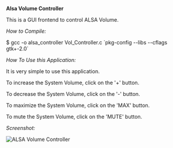 **Alsa Volume Controller**


This is a GUI frontend to control ALSA Volume.


*How to Compile:*


$ gcc -o alsa_controller Vol_Controller.c \`pkg-config --libs --cflags gtk+-2.0\`



*How To Use this Application:*


It is very simple to use this application. 

To increase the System Volume, click on the '+' button.

To decrease the System Volume, click on the '-' button.

To maximize the System Volume, click on the 'MAX' button.

To mute the System Volume, click on the 'MUTE' button.

*Screenshot:*

![ALSA Volume Controller](https://raw.github.com/sandeepsinghmails/Alsa_Volume_Controller/master/images/screenshot.jpg)
